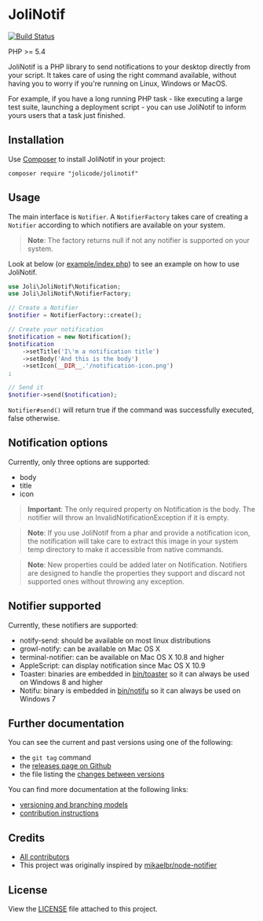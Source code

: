 # JoliNotif

[![Build Status](https://travis-ci.org/jolicode/JoliNotif.svg?branch=master)](https://travis-ci.org/jolicode/JoliNotif)

PHP >= 5.4

JoliNotif is a PHP library to send notifications to your desktop directly from
your script. It takes care of using the right command available, without having
you to worry if you're running on Linux, Windows or MacOS.

For example, if you have a long running PHP task - like executing a large test
suite, launching a deployment script - you can use JoliNotif to inform yours
users that a task just finished.

## Installation

Use [Composer](http://getcomposer.org/) to install JoliNotif in your project:

```shell
composer require "jolicode/jolinotif"
```

## Usage

The main interface is `Notifier`. A `NotifierFactory` takes care of creating a
`Notifier` according to which notifiers are available on your system.

> **Note**: The factory returns null if not any notifier is supported on your
> system.

Look at below (or [example/index.php](example/index.php)) to see an example on
how to use JoliNotif.

```php
use Joli\JoliNotif\Notification;
use Joli\JoliNotif\NotifierFactory;

// Create a Notifier
$notifier = NotifierFactory::create();

// Create your notification
$notification = new Notification();
$notification
    ->setTitle('I\'m a notification title')
    ->setBody('And this is the body')
    ->setIcon(__DIR__.'/notification-icon.png')
;

// Send it
$notifier->send($notification);
```

`Notifier#send()` will return true if the command was successfully executed,
false otherwise.

## Notification options

Currently, only three options are supported:
* body
* title
* icon

> **Important**: The only required property on Notification is the body.
> The notifier will throw an InvalidNotificationException if it is empty.

> **Note**: If you use JoliNotif from a phar and provide a notification icon,
> the notification will take care to extract this image in your system temp
> directory to make it accessible from native commands.

> **Note**: New properties could be added later on Notification. Notifiers are
> designed to handle the properties they support and discard not supported ones
> without throwing any exception.

## Notifier supported

Currently, these notifiers are supported:
* notify-send: should be available on most linux distributions
* growl-notify: can be available on Mac OS X
* terminal-notifier: can be available on Mac OS X 10.8 and higher
* AppleScript: can display notification since Mac OS X 10.9
* Toaster: binaries are embedded in [bin/toaster](bin/toaster) so it can always
be used on Windows 8 and higher
* Notifu: binary is embedded in [bin/notifu](bin/notifu) so it can always be
used on Windows 7

## Further documentation

You can see the current and past versions using one of the following:

* the `git tag` command
* the [releases page on Github](https://github.com/jolicode/JoliNotif/releases)
* the file listing the [changes between versions](CHANGELOG.md)

You can find more documentation at the following links:

* [versioning and branching models](VERSIONING.md)
* [contribution instructions](CONTRIBUTING.md)

## Credits

* [All contributors](https://github.com/jolicode/JoliNotif/graphs/contributors)
* This project was originally inspired by [mikaelbr/node-notifier](https://github.com/mikaelbr/node-notifier)

## License

View the [LICENSE](LICENSE) file attached to this project.
